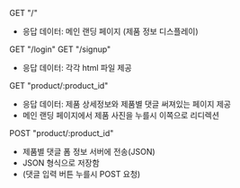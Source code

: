 GET "/"
- 응답 데이터: 메인 랜딩 페이지 (제품 정보 디스플레이)


GET "/login"
GET "/signup"
- 응답 데이터: 각각 html 파일 제공


GET "product/:product_id"
- 응답 데이터: 제품 상세정보와 제품별 댓글 써져있는 페이지 제공
- 메인 랜딩 페이지에서 제품 사진을 누를시 이쪽으로 리디렉션

POST "product/:product_id"
- 제품별 댓글 폼 정보 서버에 전송(JSON)
- JSON 형식으로 저장함
- (댓글 입력 버튼 누를시 POST 요청)
